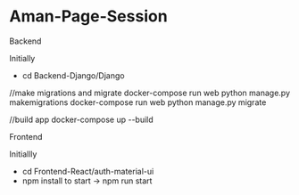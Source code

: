 # Aman-Page-Session

Backend

Initially 
- cd Backend-Django/Django

//make migrations and migrate
docker-compose run web python manage.py makemigrations
docker-compose run web python manage.py migrate

//build app
docker-compose up --build

Frontend

Initiallly
- cd Frontend-React/auth-material-ui 
- npm install
to start -> npm run start



